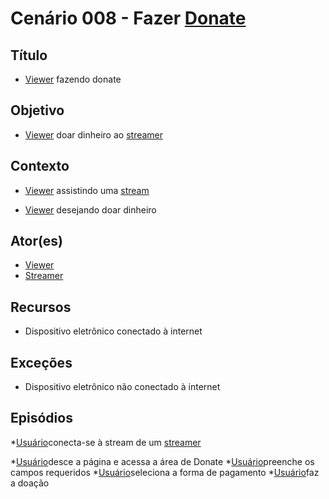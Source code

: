 # Cenário 008 - Fazer [Donate](Donate)

## Título
* [Viewer](Viewer) fazendo donate

## Objetivo
* [Viewer](Viewer) doar dinheiro ao [streamer](L%C3%A9xico-Streamer)


## Contexto
* [Viewer](Viewer) assistindo uma [stream](L%C3%A9xico-Streamer)

* [Viewer](Viewer) desejando doar dinheiro	

## Ator(es)
* [Viewer](Viewer)
* [Streamer](L%C3%A9xico-Streamer)


## Recursos
* Dispositivo eletrônico conectado à internet

## Exceções
* Dispositivo eletrônico não conectado à internet

## Episódios
*[Usuário](User)conecta-se à stream de um [streamer](L%C3%A9xico-Streamer)

*[Usuário](User)desce a página e acessa a área de Donate
*[Usuário](User)preenche os campos requeridos
*[Usuário](User)seleciona a forma de pagamento
*[Usuário](User)faz a doação

